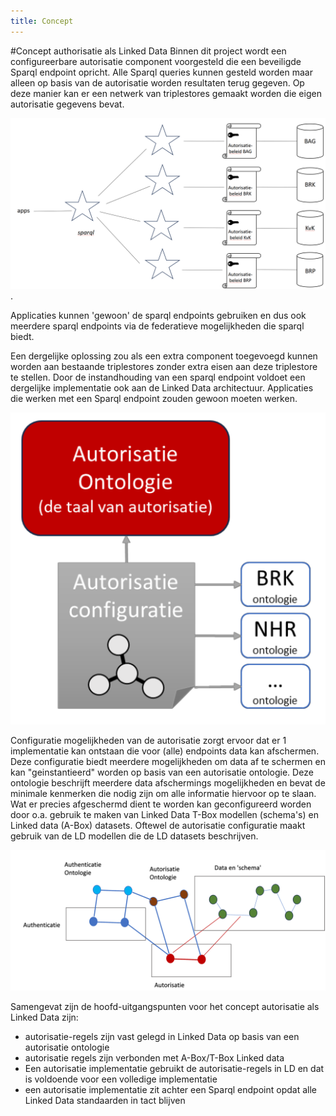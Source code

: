 ```yaml
---
title: Concept
---
```



#Concept authorisatie als Linked Data
Binnen dit project wordt een configureerbare autorisatie component voorgesteld die een beveiligde Sparql endpoint opricht. Alle Sparql queries kunnen gesteld worden maar alleen op basis van de autorisatie worden resultaten terug gegeven. Op deze manier kan er een netwerk van triplestores gemaakt worden die eigen autorisatie gegevens bevat.

![concept](images/concept1.png). 

Applicaties kunnen 'gewoon' de sparql endpoints gebruiken en dus ook meerdere sparql endpoints via de federatieve mogelijkheden die sparql biedt. 

Een dergelijke oplossing zou als een extra component toegevoegd kunnen worden aan bestaande triplestores zonder extra eisen aan deze triplestore te  stellen. Door de instandhouding van een sparql endpoint voldoet een dergelijke implementatie ook aan de Linked Data architectuur. Applicaties die werken met een Sparql endpoint zouden gewoon moeten werken. 


![concept](images/concept.png)

Configuratie mogelijkheden van de autorisatie zorgt ervoor dat er 1 implementatie kan ontstaan die voor (alle) endpoints data kan afschermen. Deze configuratie biedt meerdere mogelijkheden om data af te schermen en kan "geinstantieerd" worden op basis van een autorisatie ontologie. Deze ontologie beschrijft meerdere data afschermings mogelijkheden en bevat de minimale kenmerken die nodig zijn om alle informatie hiervoor op te slaan. 
Wat er precies afgeschermd dient te worden kan geconfigureerd worden door o.a. gebruik te maken van Linked Data T-Box modellen (schema's) en Linked data (A-Box) datasets. Oftewel de autorisatie configuratie maakt gebruik van de LD modellen die de LD datasets beschrijven.

![conceptLD](images/autorisatieAlsLD.png)


Samengevat zijn de hoofd-uitgangspunten voor het concept autorisatie als Linked Data zijn: 

* autorisatie-regels zijn vast gelegd in Linked Data op basis van een autorisatie ontologie
* autorisatie regels zijn verbonden met A-Box/T-Box Linked data
* Een autorisatie implementatie gebruikt de autorisatie-regels in LD en dat is voldoende voor een volledige implementatie
* een autorisatie implementatie zit achter een Sparql endpoint opdat alle Linked Data standaarden in tact blijven

















  






